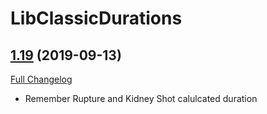 # LibClassicDurations

## [1.19](https://github.com/rgd87/LibClassicDurations/tree/1.19) (2019-09-13)
[Full Changelog](https://github.com/rgd87/LibClassicDurations/compare/1.18...1.19)

- Remember Rupture and Kidney Shot calulcated duration  
